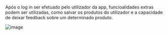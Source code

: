 Após o log in ser efetuado pelo utilizador da app, funcioalidades extras podem ser utilizadas, como salvar os produtos do utilizador e a capacidade de deixar feedback sobre um determinado produto.

![image](https://github.com/PauloRTC/Grup-47-QRmeat/assets/82768310/4a1da6f2-44e8-4cda-a176-eac6aa397b0e)
